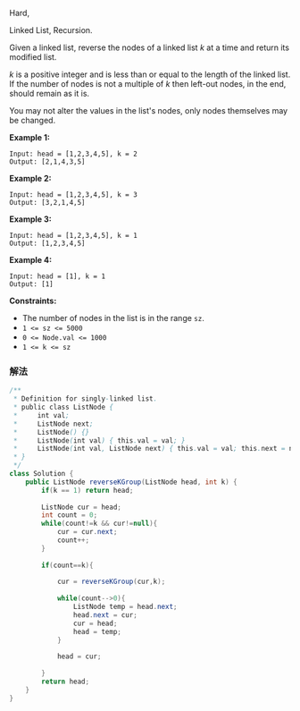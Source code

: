 Hard,  

Linked List, Recursion.

Given a linked list, reverse the nodes of a linked list *k* at a time and return its modified list.

*k* is a positive integer and is less than or equal to the length of the linked list. If the number of nodes is not a multiple of *k* then left-out nodes, in the end, should remain as it is.

You may not alter the values in the list's nodes, only nodes themselves may be changed.

**Example 1:**
```
Input: head = [1,2,3,4,5], k = 2
Output: [2,1,4,3,5]
```
**Example 2:**
```
Input: head = [1,2,3,4,5], k = 3
Output: [3,2,1,4,5]
```
**Example 3:**
```
Input: head = [1,2,3,4,5], k = 1
Output: [1,2,3,4,5]
```
**Example 4:**
```
Input: head = [1], k = 1
Output: [1]
```

**Constraints:**

- The number of nodes in the list is in the range `sz`.
- `1 <= sz <= 5000`
- `0 <= Node.val <= 1000`
- `1 <= k <= sz`

### 解法

```java
/**
 * Definition for singly-linked list.
 * public class ListNode {
 *     int val;
 *     ListNode next;
 *     ListNode() {}
 *     ListNode(int val) { this.val = val; }
 *     ListNode(int val, ListNode next) { this.val = val; this.next = next; }
 * }
 */
class Solution {
    public ListNode reverseKGroup(ListNode head, int k) {
        if(k == 1) return head;
        
        ListNode cur = head;
        int count = 0;
        while(count!=k && cur!=null){
            cur = cur.next;
            count++;
        }
        
        if(count==k){
            
            cur = reverseKGroup(cur,k);
            
            while(count-->0){
                ListNode temp = head.next;
                head.next = cur;
                cur = head;
                head = temp;
            }
            
            head = cur;
            
        }
        return head;
    }
}
```